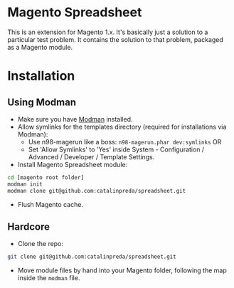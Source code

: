 # Magento Spreadsheet

This is an extension for Magento 1.x. It's basically just a solution to a particular test problem. It contains the solution to that problem, packaged as a Magento module.

# Installation

## Using Modman

- Make sure you have [Modman](https://github.com/colinmollenhour/modman) installed.
- Allow symlinks for the templates directory (required for installations via Modman):
    - Use n98-magerun like a boss: `n98-magerun.phar dev:symlinks` OR
    - Set 'Allow Symlinks' to 'Yes' inside System - Configuration / Advanced / Developer / Template Settings.
- Install Magento Spreadsheet module:
```bash
cd [magento root folder]
modman init
modman clone git@github.com:catalinpreda/spreadsheet.git
```
- Flush Magento cache.

## Hardcore

- Clone the repo:
```bash
git clone git@github.com:catalinpreda/spreadsheet.git
```
- Move module files by hand into your Magento folder, following the map inside the `modman` file.
